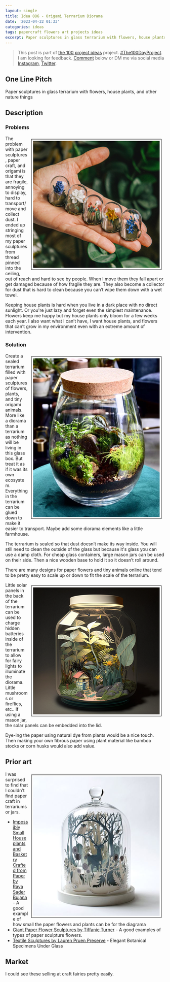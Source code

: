 ```yaml
---
layout: single
title: Idea 086 - Origami Terrarium Diorama
date: '2023-04-22 01:33'
categories: ideas
tags: papercraft flowers art projects ideas
excerpt: Paper sculptures in glass terrarium with flowers, house plants, and other nature things
---
```


> This post is part of [the 100 project ideas](https://blog.abluestar.com/projects/2023-100-ideas/) project. [#The100DayProject](https://www.the100dayproject.org/). I am looking for feedback. <a href='#utterances-comments'>Comment</a> below or DM me via social media <a href="https://instagram.com/funvill" rel="nofollow noopener noreferrer"><i class="fab fa-fw fa-instagram" aria-hidden="true"></i><span class="label">Instagram</span></a>, <a href="https://twitter.com/funvill" rel="nofollow noopener noreferrer"><i class="fab fa-fw fa-twitter" aria-hidden="true"></i><span class="label">Twitter</span></a>.

## One Line Pitch

Paper sculptures in glass terrarium with flowers, house plants, and other nature things

## Description

### Problems

<img src='\public\uploads\2023\origami-tiny-flowers.png' alt='origami-tiny-flowers' title='origami-tiny-flowers' style="float: right; max-width: 400px; margin: 10px; border: 1px solid black; padding: 5px">The problem with paper sculptures, paper craft, and origami is that they are fragile, annoying to display, hard to transport/move and collect dust. I ended up stringing most of my paper sculptures from thread pinned into the ceiling, out of reach and hard to see by people. When I move them they fall apart or get damaged because of how fragile they are. They also become a collector for dust that is hard to clean because you can’t wipe them down with a wet towel.

Keeping house plants is hard when you live in a dark place with no direct sunlight. Or you're just lazy and forget even the simplest maintenance. Flowers keep me happy but my house plants only bloom for a few weeks each year. I also want what I can’t have, I want house plants, and flowers that can’t grow in my environment even with an extreme amount of intervention.

### Solution

<img src='\public\uploads\2023\mason-jar-terrarium.png' alt='mason-jar-terrarium' title='mason-jar-terrarium' style="float: right; max-width: 400px; margin: 10px; border: 1px solid black; padding: 5px">Create a sealed terrarium filled with paper sculptures of flowers, plants, and tiny origami animals. More like a diorama than a terrarium as nothing will be living in this glass box. But treat it as if it was its own ecosystem. Everything in the terrarium can be glued down to make it easier to transport. Maybe add some diorama elements like a little farmhouse.

The terrarium is sealed so that dust doesn’t make its way inside. You will still need to clean the outside of the glass but because it's glass you can use a damp cloth. For cheap glass containers, large mason jars can be used on their side. Then a nice wooden base to hold it so it doesn’t roll around.

There are many designs for paper flowers and tiny animals online that tend to be pretty easy to scale up or down to fit the scale of the terrarium.

<img src='\public\uploads\2023\mason-jar-terrarium2.png' alt='mason-jar-terrarium' title='mason-jar-terrarium' style="float: right; max-width: 400px; margin: 10px; border: 1px solid black; padding: 5px">Little solar panels in the back of the terrarium can be used to charge hidden batteries inside of the terrarium to allow for fairy lights to illuminate the diorama. Little mushrooms or fireflies, etc.. If using a mason jar, the solar panels can be embedded into the lid.

Dye-ing the paper using natural dye from plants would be a nice touch. Then making your own fibrous paper using plant material like bamboo stocks or corn husks would also add value.

## Prior art

<img src='\public\uploads\2023\paper-diorama.png' alt='paper-diorama' title='paper-diorama' style="float: right; max-width: 400px; margin: 10px; border: 1px solid black; padding: 5px">I was surprised to find that I couldn’t find paper craft in terrariums or jars.

- [Impossibly Small Houseplants and Basketry Crafted from Paper by Raya Sader Bujana](https://www.thisiscolossal.com/2022/04/paper-plants-raya-sader-bujana/) - A good example of how small the paper flowers and plants can be for the diagrama
- [Giant Paper Flower Sculptures by Tiffanie Turner](https://www.thisiscolossal.com/2016/06/new-giant-paper-flower-sculptures-by-tiffanie-turner/) - A good examples of types of paper sculpture flowers.
- [Textile Sculptures by Lauren Pruen Preserve](https://www.thisiscolossal.com/2022/12/lauren-pruen-textile-flowers/) - Elegant Botanical Specimens Under Glass
## Market

I could see these selling at craft fairies pretty easily.
